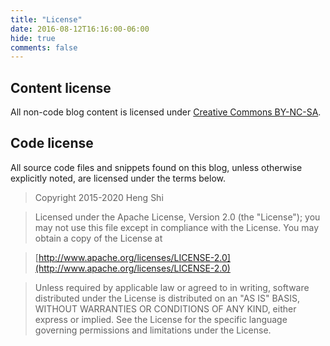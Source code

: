 ```yaml
---
title: "License"
date: 2016-08-12T16:16:00-06:00
hide: true
comments: false
---
```


## Content license

All non-code blog content is licensed under [Creative Commons BY-NC-SA](https://creativecommons.org/licenses/by-nc-sa/4.0/).

## Code license

All source code files and snippets found on this blog, unless otherwise explicitly noted, are licensed under the terms below.

>Copyright 2015-2020 Heng Shi

>Licensed under the Apache License, Version 2.0 (the "License");
you may not use this file except in compliance with the License.
You may obtain a copy of the License at

>[http://www.apache.org/licenses/LICENSE-2.0](http://www.apache.org/licenses/LICENSE-2.0)

>Unless required by applicable law or agreed to in writing, software
distributed under the License is distributed on an "AS IS" BASIS,
WITHOUT WARRANTIES OR CONDITIONS OF ANY KIND, either express or implied.
See the License for the specific language governing permissions and
limitations under the License.
